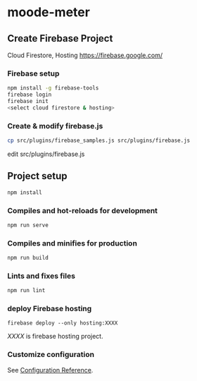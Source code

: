 # moode-meter

## Create Firebase Project

Cloud Firestore, Hosting
<https://firebase.google.com/>

### Firebase setup

```bash
npm install -g firebase-tools
firebase login
firebase init
<select cloud firestore & hosting>
```

### Create & modify firebase.js

```bash
cp src/plugins/firebase_samples.js src/plugins/firebase.js
```

edit src/plugins/firebase.js

## Project setup

```bash
npm install
```

### Compiles and hot-reloads for development

```bash
npm run serve
```

### Compiles and minifies for production

```bash
npm run build
```

### Lints and fixes files

```bash
npm run lint
```

### deploy Firebase hosting

```base
firebase deploy --only hosting:XXXX
```

*XXXX* is firebase hosting project.

### Customize configuration

See [Configuration Reference](https://cli.vuejs.org/config/).
